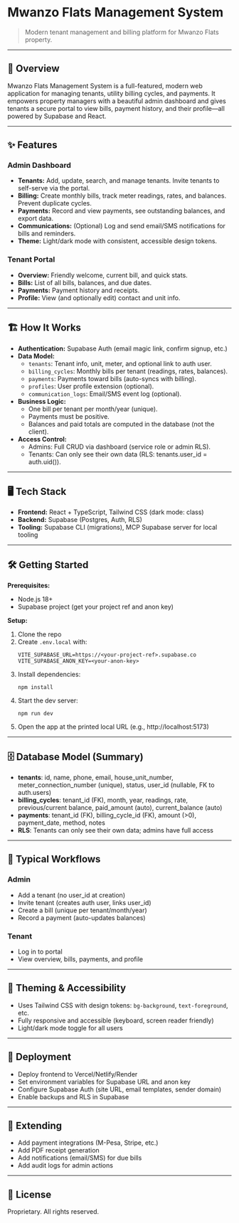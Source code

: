 # Mwanzo Flats Management System

> Modern tenant management and billing platform for Mwanzo Flats property.

---

## 🚀 Overview

Mwanzo Flats Management System is a full-featured, modern web application for managing tenants, utility billing cycles, and payments. It empowers property managers with a beautiful admin dashboard and gives tenants a secure portal to view bills, payment history, and their profile—all powered by Supabase and React.

---

## ✨ Features

### Admin Dashboard
- **Tenants:** Add, update, search, and manage tenants. Invite tenants to self-serve via the portal.
- **Billing:** Create monthly bills, track meter readings, rates, and balances. Prevent duplicate cycles.
- **Payments:** Record and view payments, see outstanding balances, and export data.
- **Communications:** (Optional) Log and send email/SMS notifications for bills and reminders.
- **Theme:** Light/dark mode with consistent, accessible design tokens.

### Tenant Portal
- **Overview:** Friendly welcome, current bill, and quick stats.
- **Bills:** List of all bills, balances, and due dates.
- **Payments:** Payment history and receipts.
- **Profile:** View (and optionally edit) contact and unit info.

---

## 🏗️ How It Works

- **Authentication:** Supabase Auth (email magic link, confirm signup, etc.)
- **Data Model:**
	- `tenants`: Tenant info, unit, meter, and optional link to auth user.
	- `billing_cycles`: Monthly bills per tenant (readings, rates, balances).
	- `payments`: Payments toward bills (auto-syncs with billing).
	- `profiles`: User profile extension (optional).
	- `communication_logs`: Email/SMS event log (optional).
- **Business Logic:**
	- One bill per tenant per month/year (unique).
	- Payments must be positive.
	- Balances and paid totals are computed in the database (not the client).
- **Access Control:**
	- Admins: Full CRUD via dashboard (service role or admin RLS).
	- Tenants: Can only see their own data (RLS: tenants.user_id = auth.uid()).

---

## 🖥️ Tech Stack

- **Frontend:** React + TypeScript, Tailwind CSS (dark mode: class)
- **Backend:** Supabase (Postgres, Auth, RLS)
- **Tooling:** Supabase CLI (migrations), MCP Supabase server for local tooling

---

## 🛠️ Getting Started

**Prerequisites:**
- Node.js 18+
- Supabase project (get your project ref and anon key)

**Setup:**
1. Clone the repo
2. Create `.env.local` with:
	 ```
	 VITE_SUPABASE_URL=https://<your-project-ref>.supabase.co
	 VITE_SUPABASE_ANON_KEY=<your-anon-key>
	 ```
3. Install dependencies:
	 ```
	 npm install
	 ```
4. Start the dev server:
	 ```
	 npm run dev
	 ```
5. Open the app at the printed local URL (e.g., http://localhost:5173)

---

## 🗄️ Database Model (Summary)

- **tenants**: id, name, phone, email, house_unit_number, meter_connection_number (unique), status, user_id (nullable, FK to auth.users)
- **billing_cycles**: tenant_id (FK), month, year, readings, rate, previous/current balance, paid_amount (auto), current_balance (auto)
- **payments**: tenant_id (FK), billing_cycle_id (FK), amount (>0), payment_date, method, notes
- **RLS**: Tenants can only see their own data; admins have full access

---

## 📝 Typical Workflows

### Admin
- Add a tenant (no user_id at creation)
- Invite tenant (creates auth user, links user_id)
- Create a bill (unique per tenant/month/year)
- Record a payment (auto-updates balances)

### Tenant
- Log in to portal
- View overview, bills, payments, and profile

---

## 🎨 Theming & Accessibility

- Uses Tailwind CSS with design tokens: `bg-background`, `text-foreground`, etc.
- Fully responsive and accessible (keyboard, screen reader friendly)
- Light/dark mode toggle for all users

---

## 🚢 Deployment

- Deploy frontend to Vercel/Netlify/Render
- Set environment variables for Supabase URL and anon key
- Configure Supabase Auth (site URL, email templates, sender domain)
- Enable backups and RLS in Supabase

---

## 🧩 Extending

- Add payment integrations (M-Pesa, Stripe, etc.)
- Add PDF receipt generation
- Add notifications (email/SMS) for due bills
- Add audit logs for admin actions

---

## 📄 License

Proprietary. All rights reserved.
